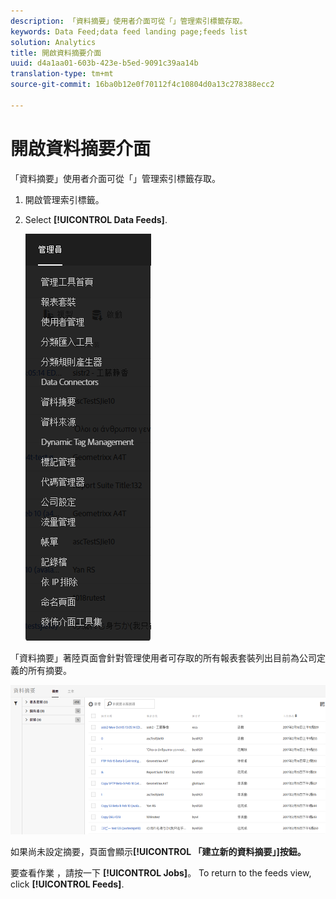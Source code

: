 ```yaml
---
description: 「資料摘要」使用者介面可從「」管理索引標籤存取。
keywords: Data Feed;data feed landing page;feeds list
solution: Analytics
title: 開啟資料摘要介面
uuid: d4a1aa01-603b-423e-b5ed-9091c39aa14b
translation-type: tm+mt
source-git-commit: 16ba0b12e0f70112f4c10804d0a13c278388ecc2

---
```



# 開啟資料摘要介面

「資料摘要」使用者介面可從「」管理索引標籤存取。

1. 開啟管理索引標籤。 
1. Select **[!UICONTROL Data Feeds]**.

   ![Experience cloud功能表](assets/AdminMenu.png)

「資料摘要」著陸頁面會針對管理使用者可存取的所有報表套裝列出目前為公司定義的所有摘要。

![資料饋送清單](assets/feeds.png)

如果尚未設定摘要，頁面會顯示&#x200B;**[!UICONTROL 「建立新的資料摘要」]按鈕。**

要查看作業 [](/help/export/analytics-data-feed/c-data-feed-actions/t-feed-job-history.md)，請按一下 **[!UICONTROL Jobs]**。 To return to the feeds view, click **[!UICONTROL Feeds]**.
